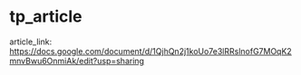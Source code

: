# tp_article

article_link: https://docs.google.com/document/d/1QjhQn2j1koUo7e3lRRslnofG7MOqK2mnvBwu6OnmiAk/edit?usp=sharing
